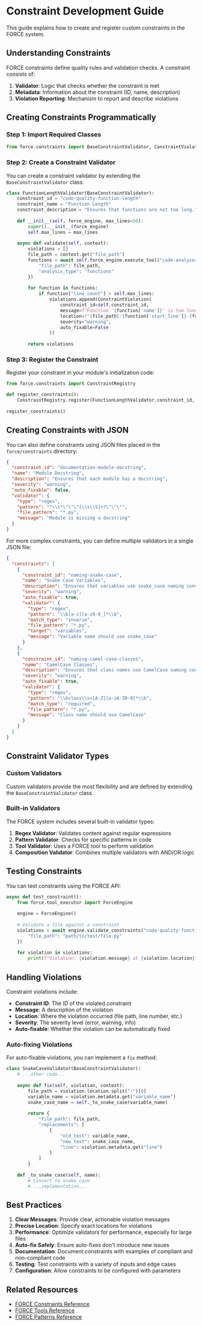 # Constraint Development Guide

This guide explains how to create and register custom constraints in the FORCE system.

## Understanding Constraints

FORCE constraints define quality rules and validation checks. A constraint consists of:

1. **Validator**: Logic that checks whether the constraint is met
2. **Metadata**: Information about the constraint (ID, name, description)
3. **Violation Reporting**: Mechanism to report and describe violations

## Creating Constraints Programmatically

### Step 1: Import Required Classes

```python
from force.constraints import BaseConstraintValidator, ConstraintViolation
```

### Step 2: Create a Constraint Validator

You can create a constraint validator by extending the `BaseConstraintValidator` class:

```python
class FunctionLengthValidator(BaseConstraintValidator):
    constraint_id = "code-quality-function-length"
    constraint_name = "Function Length"
    constraint_description = "Ensures that functions are not too long."
    
    def __init__(self, force_engine, max_lines=50):
        super().__init__(force_engine)
        self.max_lines = max_lines
    
    async def validate(self, context):
        violations = []
        file_path = context.get("file_path")
        functions = await self.force_engine.execute_tool("code-analyzer", {
            "file_path": file_path,
            "analysis_type": "functions"
        })
        
        for function in functions:
            if function["line_count"] > self.max_lines:
                violations.append(ConstraintViolation(
                    constraint_id=self.constraint_id,
                    message=f"Function '{function['name']}' is too long ({function['line_count']} lines > {self.max_lines})",
                    location=f"{file_path}:{function['start_line']}-{function['end_line']}",
                    severity="warning",
                    auto_fixable=False
                ))
        
        return violations
```

### Step 3: Register the Constraint

Register your constraint in your module's initialization code:

```python
from force.constraints import ConstraintRegistry

def register_constraints():
    ConstraintRegistry.register(FunctionLengthValidator.constraint_id, FunctionLengthValidator)
    
register_constraints()
```

## Creating Constraints with JSON

You can also define constraints using JSON files placed in the `force/constraints` directory:

```json
{
  "constraint_id": "documentation-module-docstring",
  "name": "Module Docstring",
  "description": "Ensures that each module has a docstring",
  "severity": "warning",
  "auto_fixable": false,
  "validator": {
    "type": "regex",
    "pattern": "^\\s*\"\"\"[\\s\\S]+?\"\"\"",
    "file_pattern": "*.py",
    "message": "Module is missing a docstring"
  }
}
```

For more complex constraints, you can define multiple validators in a single JSON file:

```json
{
  "constraints": [
    {
      "constraint_id": "naming-snake-case",
      "name": "Snake Case Variables",
      "description": "Ensures that variables use snake_case naming convention",
      "severity": "warning",
      "auto_fixable": true,
      "validator": {
        "type": "regex",
        "pattern": "\\b[a-z][a-z0-9_]*\\b",
        "match_type": "inverse",
        "file_pattern": "*.py",
        "target": "variables",
        "message": "Variable name should use snake_case"
      }
    },
    {
      "constraint_id": "naming-camel-case-classes",
      "name": "CamelCase Classes",
      "description": "Ensures that class names use CamelCase naming convention",
      "severity": "warning",
      "auto_fixable": true,
      "validator": {
        "type": "regex",
        "pattern": "\\bclass\\s+[A-Z][a-zA-Z0-9]*\\b",
        "match_type": "required",
        "file_pattern": "*.py",
        "message": "Class name should use CamelCase"
      }
    }
  ]
}
```

## Constraint Validator Types

### Custom Validators

Custom validators provide the most flexibility and are defined by extending the `BaseConstraintValidator` class.

### Built-in Validators

The FORCE system includes several built-in validator types:

1. **Regex Validator**: Validates content against regular expressions
2. **Pattern Validator**: Checks for specific patterns in code
3. **Tool Validator**: Uses a FORCE tool to perform validation
4. **Composition Validator**: Combines multiple validators with AND/OR logic

## Testing Constraints

You can test constraints using the FORCE API:

```python
async def test_constraint():
    from force.tool_executor import ForceEngine
    
    engine = ForceEngine()
    
    # Validate a file against a constraint
    violations = await engine.validate_constraints("code-quality-function-length", {
        "file_path": "path/to/test/file.py"
    })
    
    for violation in violations:
        print(f"Violation: {violation.message} at {violation.location}")
```

## Handling Violations

Constraint violations include:

- **Constraint ID**: The ID of the violated constraint
- **Message**: A description of the violation
- **Location**: Where the violation occurred (file path, line number, etc.)
- **Severity**: The severity level (error, warning, info)
- **Auto-fixable**: Whether the violation can be automatically fixed

### Auto-fixing Violations

For auto-fixable violations, you can implement a `fix` method:

```python
class SnakeCaseValidator(BaseConstraintValidator):
    # ...other code...
    
    async def fix(self, violation, context):
        file_path = violation.location.split(":")[0]
        variable_name = violation.metadata.get("variable_name")
        snake_case_name = self._to_snake_case(variable_name)
        
        return {
            "file_path": file_path,
            "replacements": [
                {
                    "old_text": variable_name,
                    "new_text": snake_case_name,
                    "line": violation.metadata.get("line")
                }
            ]
        }
    
    def _to_snake_case(self, name):
        # Convert to snake_case
        # ...implementation...
```

## Best Practices

1. **Clear Messages**: Provide clear, actionable violation messages
2. **Precise Location**: Specify exact locations for violations
3. **Performance**: Optimize validators for performance, especially for large files
4. **Auto-fix Safely**: Ensure auto-fixes don't introduce new issues
5. **Documentation**: Document constraints with examples of compliant and non-compliant code
6. **Testing**: Test constraints with a variety of inputs and edge cases
7. **Configuration**: Allow constraints to be configured with parameters

## Related Resources

- [FORCE Constraints Reference](../reference/constraints/index.md)
- [FORCE Tools Reference](../reference/tools/index.md)
- [FORCE Patterns Reference](../reference/patterns/index.md)
